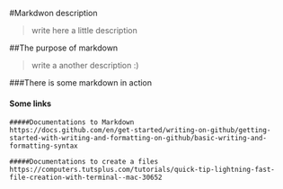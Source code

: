 #Markdwon description
> write here a little description

##The purpose of markdown
> write a another description :)

###There is some markdown in action

#### Some links
    #####Documentations to Markdown
    https://docs.github.com/en/get-started/writing-on-github/getting-started-with-writing-and-formatting-on-github/basic-writing-and-formatting-syntax

    #####Documentations to create a files
    https://computers.tutsplus.com/tutorials/quick-tip-lightning-fast-file-creation-with-terminal--mac-30652